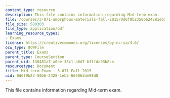 ```yaml
---
content_type: resource
description: This file contains information regarding Mid-term exam.
file: /courses/3-071-amorphous-materials-fall-2015/0d6f9b2350b624281eb5665863de88d0_MIT3_071F14_Exam_I.pdf
file_size: 580303
file_type: application/pdf
learning_resource_types:
- Exams
license: https://creativecommons.org/licenses/by-nc-sa/4.0/
ocw_type: OCWFile
parent_title: Exams
parent_type: CourseSection
parent_uid: 130481a7-a0ee-38c1-a6d7-b31fda93b8ce
resourcetype: Document
title: Mid-term Exam - 3.071 Fall 2015
uid: 0d6f9b23-50b6-2428-1eb5-665863de88d0
---
```

This file contains information regarding Mid-term exam.